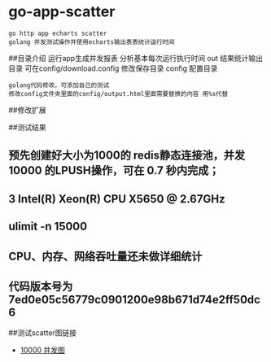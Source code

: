 # go-app-scatter
	go http app echarts scatter 
	golang 并发测试操作并使用echarts输出表表统计运行时间
	
##目录介绍
	运行app生成并发报表 分析基本每次运行执行时间
	out 结果统计输出目录 可在config/download.config 修改保存目录
	config 配置目录

	golang代码修改，可添加自己的测试
	修改config文件夹里面的config/output.html里面需要替换的内容 用%s代替


##修改扩展
	
##测试结果
## 预先创建好大小为1000的 redis静态连接池，并发10000 的LPUSH操作，可在 0.7 秒内完成；
## 3  Intel(R) Xeon(R) CPU           X5650  @ 2.67GHz
## ulimit -n 15000 
## CPU、内存、网络吞吐量还未做详细统计
## 代码版本号为 7ed0e05c56779c0901200e98b671d74e2ff50dc6

##测试scatter图链接

* [10000 并发图](http://138.128.192.237:30300/10000-20160528_070201.html)


